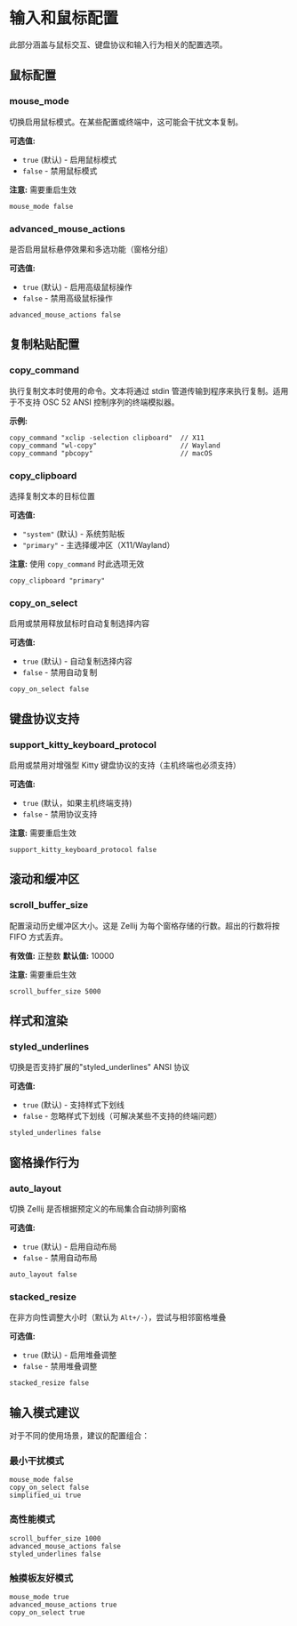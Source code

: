 # 输入和鼠标配置

此部分涵盖与鼠标交互、键盘协议和输入行为相关的配置选项。

## 鼠标配置

### mouse_mode
切换启用鼠标模式。在某些配置或终端中，这可能会干扰文本复制。

**可选值:**
- `true` (默认) - 启用鼠标模式
- `false` - 禁用鼠标模式

**注意:** 需要重启生效

```kdl
mouse_mode false
```

### advanced_mouse_actions
是否启用鼠标悬停效果和多选功能（窗格分组）

**可选值:**
- `true` (默认) - 启用高级鼠标操作
- `false` - 禁用高级鼠标操作

```kdl
advanced_mouse_actions false
```

## 复制粘贴配置

### copy_command
执行复制文本时使用的命令。文本将通过 stdin 管道传输到程序来执行复制。适用于不支持 OSC 52 ANSI 控制序列的终端模拟器。

**示例:**
```kdl
copy_command "xclip -selection clipboard"  // X11
copy_command "wl-copy"                     // Wayland
copy_command "pbcopy"                      // macOS
```

### copy_clipboard
选择复制文本的目标位置

**可选值:**
- `"system"` (默认) - 系统剪贴板
- `"primary"` - 主选择缓冲区（X11/Wayland）

**注意:** 使用 `copy_command` 时此选项无效

```kdl
copy_clipboard "primary"
```

### copy_on_select
启用或禁用释放鼠标时自动复制选择内容

**可选值:**
- `true` (默认) - 自动复制选择内容
- `false` - 禁用自动复制

```kdl
copy_on_select false
```

## 键盘协议支持

### support_kitty_keyboard_protocol
启用或禁用对增强型 Kitty 键盘协议的支持（主机终端也必须支持）

**可选值:**
- `true` (默认，如果主机终端支持)
- `false` - 禁用协议支持

**注意:** 需要重启生效

```kdl
support_kitty_keyboard_protocol false
```

## 滚动和缓冲区

### scroll_buffer_size
配置滚动历史缓冲区大小。这是 Zellij 为每个窗格存储的行数。超出的行数将按 FIFO 方式丢弃。

**有效值:** 正整数
**默认值:** 10000

**注意:** 需要重启生效

```kdl
scroll_buffer_size 5000
```

## 样式和渲染

### styled_underlines
切换是否支持扩展的"styled_underlines" ANSI 协议

**可选值:**
- `true` (默认) - 支持样式下划线
- `false` - 忽略样式下划线（可解决某些不支持的终端问题）

```kdl
styled_underlines false
```

## 窗格操作行为

### auto_layout
切换 Zellij 是否根据预定义的布局集合自动排列窗格

**可选值:**
- `true` (默认) - 启用自动布局
- `false` - 禁用自动布局

```kdl
auto_layout false
```

### stacked_resize
在非方向性调整大小时（默认为 `Alt+/-`），尝试与相邻窗格堆叠

**可选值:**
- `true` (默认) - 启用堆叠调整
- `false` - 禁用堆叠调整

```kdl
stacked_resize false
```

## 输入模式建议

对于不同的使用场景，建议的配置组合：

### 最小干扰模式
```kdl
mouse_mode false
copy_on_select false
simplified_ui true
```

### 高性能模式
```kdl
scroll_buffer_size 1000
advanced_mouse_actions false
styled_underlines false
```

### 触摸板友好模式
```kdl
mouse_mode true
advanced_mouse_actions true
copy_on_select true
```
